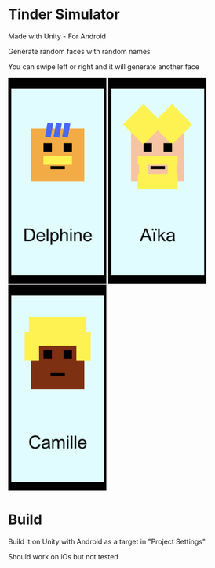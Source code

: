 # Tinder Simulator
Made with Unity - For Android

Generate random faces with random names

You can swipe left or right and it will generate another face

<div class="row">
  <img src="coolpic1.png" width="200">
  <img src="coolpic2.png" width="200">
  <img src="coolpic3.png" width="200">
</div>


# Build
Build it on Unity with Android as a target in "Project Settings"

Should work on iOs but not tested
